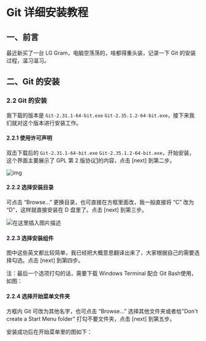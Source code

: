 # Git 详细安装教程

## 一、前言

最近新买了一台 LG Gram，电脑空荡荡的，啥都得重头装，记录一下 Git 的安装过程，温习温习。

## 二、Git 的安装

### 2.2 Git 的安装

我下载的版本是 `Git-2.31.1-64-bit.exe` `Git-2.35.1.2-64-bit.exe`，接下来我们就对这个版本进行安装工作。

#### 2.2.1 使用许可声明

双击下载后的 `Git-2.31.1-64-bit.exe` `Git-2.35.1.2-64-bit.exe`，开始安装，这个界面主要展示了 GPL 第 2 版协议[1](https://blog.csdn.net/mukes/article/details/115693833#fn1)的内容，点击 [next] 到第二步。

![img](E:/Development/Typora/images/watermark,type_d3F5LXplbmhlaQ,shadow_50,text_Q1NETiBAbXVrZXM=,size_20,color_FFFFFF,t_70,g_se,x_16.png)

#### 2.2.2 选择安装目录

可点击 “Browse…” 更换目录，也可直接在方框里面改，我一般直接将 “C” 改为 “D”，这样就直接安装在 D 盘里了。点击 [next] 到第三步。

![在这里插入图片描述](E:/Development/Typora/images/watermark,type_d3F5LXplbmhlaQ,shadow_50,text_Q1NETiBAbXVrZXM=,size_20,color_FFFFFF,t_70,g_se,x_16-1675182302367-3.png)

#### 2.2.3 选择安装组件

图中这些英文都比较简单，我已经把大概意思翻译出来了，大家根据自己的需要选择勾选。点击 [next] 到第四步。

注：最后一个选项打勾的话，需要下载 Windows Terminal 配合 Git Bash使用，如图：





#### 2.2.4 选择开始菜单文件夹

方框内 Git 可改为其他名字，也可点击 “Browse...” 选择其他文件夹或者给"Don't create a Start Menu folder" 打勾不要文件夹，点击 [next] 到第五步。


安装成功后在开始菜单里的图如下：





